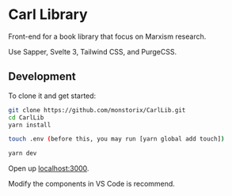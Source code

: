 # Carl Library

Front-end for a book library that focus on Marxism research.

Use Sapper, Svelte 3, Tailwind CSS, and PurgeCSS.

## Development

To clone it and get started:

```bash
git clone https://github.com/monstorix/CarlLib.git
cd CarlLib
yarn install

touch .env (before this, you may run [yarn global add touch])

yarn dev
```

Open up [localhost:3000](http://localhost:3000).

Modify the components in VS Code is recommend.